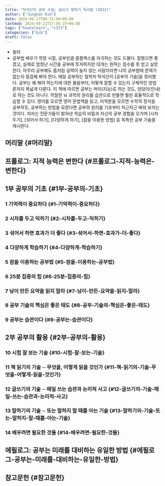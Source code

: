 ```yaml
---
title: "탁석산의 공부 수업: 글쓰기 말하기 독서법 (2022)"
author: ["Junghan Kim"]
date: 2024-06-17T08:15:00+09:00
lastmod: 2024-09-21T17:56:37+09:00
tags: ["howtolearn", "c373"]
categories: ["bib"]
draft: false
---
```


-   윌라
-   공부법 배우기 학창 시절, 공부만큼 콤플렉스를 자극하는 것도 드물다. 잘했으면 좋겠고, 실제로 엄청난 시간을 공부에 투자하지만 대개는 원하는 점수를 못 얻고 실망한다. 아무리 공부해도 좀처럼 실력이 늘지 않는 사람이라면 나의 공부법에 문제가 없는지 점검해 봐야 한다. 매일 공부하는 철학자 탁석산이 [공부의 기술]을 정리했다. 공부는 왜 해야 하는지에 대한 물음부터, 어떻게 잘할 수 있는지 구체적인 방법론까지 폭넓게 다룬다. 이 책에 따르면 공부는 머리(지능)로 하는 것도, 엉덩이(인내)로 하는 것도 아니다. 적절한 뇌 과학의 원리를 습관으로 만들면 훨씬 효율적으로 학습할 수 있다. 영어를 모르면 영어 문법책을 읽고, 미적분을 모르면 수학의 정석을 공부하듯, 공부하는 방법을 모른다면 공부의 원리를 기초부터 차근차근 배워 보자는 것이다. 저자는 전문가들이 밝혀낸 학습의 비밀과 자신의 공부 경험을 오가며 [시차 두기], [섞어서 하기], [다양하게 하기], [잠을 이용한 방법] 등 독특한 공부 기술을 제시한다.


## 머리말 {#머리말}


## 프롤로그: 지적 능력은 변한다 {#프롤로그-지적-능력은-변한다}


## 1부 공부의 기초 {#1부-공부의-기초}


### 1 기억력이 중요하다 {#1-기억력이-중요하다}


### 2 시차를 두고 익히기 {#2-시차를-두고-익히기}


### 3 섞어서 하면 효과가 더 좋다 {#3-섞어서-하면-효과가-더-좋다}


### 4 다양하게 학습하기 {#4-다양하게-학습하기}


### 5 잠을 이용하는 공부법 {#5-잠을-이용하는-공부법}


### 6 25분 집중의 힘 {#6-25분-집중의-힘}


### 7 남이 만든 요약을 읽지 말라 {#7-남이-만든-요약을-읽지-말라}


### 8 공부 기술의 핵심은 좋은 태도 {#8-공부-기술의-핵심은-좋은-태도}


### 9 공부는 습관이다 {#9-공부는-습관이다}


## 2부 공부의 활용 {#2부-공부의-활용}


### 10 시험 잘 보는 기술 {#10-시험-잘-보는-기술}


### 11 책 읽기의 기술 ─ 무엇을, 어떻게 읽을 것인가 {#11-책-읽기의-기술-무엇을-어떻게-읽을-것인가}


### 12 글쓰기의 기술 ─ 매일 쓰는 습관과 논리적 사고 {#12-글쓰기의-기술-매일-쓰는-습관과-논리적-사고}


### 13 말하기의 기술 ─ 또는 말하지 말 때를 아는 기술 {#13-말하기의-기술-또는-말하지-말-때를-아는-기술}


### 14 배우려면 필요한 것들 {#14-배우려면-필요한-것들}


## 에필로그: 공부는 미래를 대비하는 유일한 방법 {#에필로그-공부는-미래를-대비하는-유일한-방법}


## 참고문헌 {#참고문헌}
